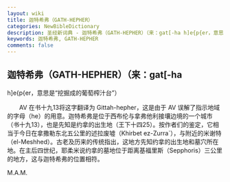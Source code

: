 ```yaml
---
layout: wiki
title: 迦特希弗（GATH-HEPHER）
categories: NewBibleDictionary
description: 圣经新词典 - 迦特希弗（GATH-HEPHER）（来：gat[-ha h]e{p{er，意思是“挖掘成的葡萄榨汁台”）
keywords: 迦特希弗, GATH-HEPHER
comments: false
---
```


## 迦特希弗（GATH-HEPHER）（来：gat[-ha

h]e{p{er，意思是“挖掘成的葡萄榨汁台”）

　　AV 在书十九13将这字翻译为 Gittah-hepher，这是由于 AV 误解了指示地域的字母（he）的用意。迦特希弗是位于西布伦与拿弗他利接壤边境的一个城市（书十九13），也是先知是约拿的出生地（王下十四25）。按作者们的鉴定，它相当于今日在拿撒勒东北五公里的述拉废墟（Khirbet ez-Zurra`），与附近的米谢特（el-Meshhed）。古老及历来的传统指出，这地方先知约拿的出生地和墓穴所在地。在主后四世纪，耶柔米说约拿的墓地位于距离基福里斯（Sepphoris）三公里的地方，这与迦特希弗的位置相符。

M.A.M.









